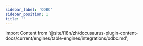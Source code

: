 ```yaml
---
sidebar_label: 'ODBC'
sidebar_position: 1
title: ''
---
```


import Content from '@site/i18n/zh/docusaurus-plugin-content-docs/current/engines/table-engines/integrations/odbc.md';

<Content />
